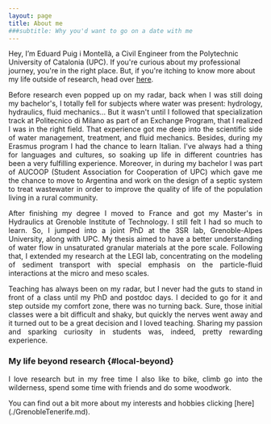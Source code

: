 ```yaml
---
layout: page
title: About me
###subtitle: Why you'd want to go on a date with me
---
```




Hey, I’m Eduard Puig i Montellà, a Civil Engineer from the Polytechnic University of Catalonia (UPC).  If you're curious about my professional journey, you're in the right place. But, if you're itching to know more about my life outside of research, head over [here](#local-beyond).

<p align="justify">  Before research even popped up on my radar, back when I was still doing my bachelor's, I totally fell for subjects where water was present: hydrology, hydraulics, fluid mechanics... But it wasn't until I followed that specialization track at Politecnico di Milano as part of an Exchange Program, that I realized I was in the right field. That experience  got me deep into the scientific side of water management, treatment, and fluid mechanics. Besides, during my Erasmus program I had the chance to learn Italian.  I've always had a thing for languages and cultures, so soaking up life in different countries has been a very fulfilling experience. Moreover, in during my bachelor  I was part of AUCOOP (Student Association for Cooperation of UPC) which gave me the chance to move to Argentina and work on the design of a septic system to treat wastewater in order to improve the quality of life of the population living in a rural community. </p>


<p align="justify">   After finishing my degree I moved to France and got my Master's in Hydraulics at Grenoble Institute of Technology. I still felt I had so much to learn. So, I jumped into a joint PhD at the 3SR lab, Grenoble-Alpes University, along with UPC. My thesis aimed to have a better understanding of water flow in unsaturated granular materials at the pore scale. Following that, I extended my research at the LEGI lab, concentrating on the modeling of sediment transport with special emphasis on the particle-fluid interactions at the micro and meso scales. </p>

<p align="justify">  Teaching has always been on my radar, but I never had the guts to stand in front of a class until my PhD and postdoc days. I decided to go for it and step outside my comfort zone, there was no turning back. Sure, those initial classes were a bit difficult and shaky, but quickly the nerves went away  and it turned out to be a great decision and I loved  teaching. Sharing my passion and sparking curiosity in students was, indeed, pretty rewarding experience.   </p>

### My life beyond research {#local-beyond}

<p align="justify">  I love research but in my free time I also like to bike, climb go into the wilderness, spend some time with friends and do some woodwork. </p> You can find out a bit more about my interests and hobbies clicking [here](./GrenobleTenerife.md).
